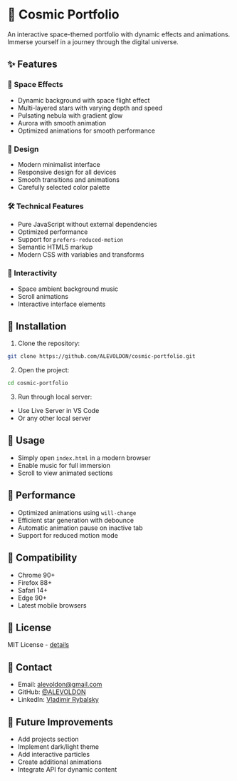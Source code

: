 # 🌌 Cosmic Portfolio

An interactive space-themed portfolio with dynamic effects and animations. Immerse yourself in a journey through the digital universe.

## ✨ Features

### 🚀 Space Effects
- Dynamic background with space flight effect
- Multi-layered stars with varying depth and speed
- Pulsating nebula with gradient glow
- Aurora with smooth animation
- Optimized animations for smooth performance

### 🎨 Design
- Modern minimalist interface
- Responsive design for all devices
- Smooth transitions and animations
- Carefully selected color palette

### 🛠 Technical Features
- Pure JavaScript without external dependencies
- Optimized performance
- Support for `prefers-reduced-motion`
- Semantic HTML5 markup
- Modern CSS with variables and transforms

### 🎵 Interactivity
- Space ambient background music
- Scroll animations
- Interactive interface elements

## 🔧 Installation

1. Clone the repository:
```bash
git clone https://github.com/ALEVOLDON/cosmic-portfolio.git
```

2. Open the project:
```bash
cd cosmic-portfolio
```

3. Run through local server:
- Use Live Server in VS Code
- Or any other local server

## 🌟 Usage

- Simply open `index.html` in a modern browser
- Enable music for full immersion
- Scroll to view animated sections

## 🎯 Performance

- Optimized animations using `will-change`
- Efficient star generation with debounce
- Automatic animation pause on inactive tab
- Support for reduced motion mode

## 📱 Compatibility

- Chrome 90+
- Firefox 88+
- Safari 14+
- Edge 90+
- Latest mobile browsers

## 📄 License

MIT License - [details](LICENSE)

## 🤝 Contact

- Email: alevoldon@gmail.com
- GitHub: [@ALEVOLDON](https://github.com/ALEVOLDON)
- LinkedIn: [Vladimir Rybalsky](https://www.linkedin.com/in/vladimir-rybalsky/)

## 🌟 Future Improvements

- Add projects section
- Implement dark/light theme
- Add interactive particles
- Create additional animations
- Integrate API for dynamic content
